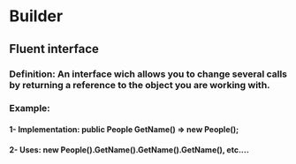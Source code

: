 # Builder
## Fluent interface
### Definition: An interface wich allows you to change several calls by returning a reference to the object you are working with.
### Example:
####    1- Implementation: public People GetName() => new People();
####    2- Uses: new People().GetName().GetName().GetName(), etc....
